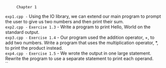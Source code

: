 `      Chapter 1      `    



`exp1.cpp -`  Using the IO library, we can extend our main program to prompt the user to give us two numbers and then print their sum.    
`exp2.cpp -`  `Exercise 1.3` - Write a program to print Hello, World on the standard output.    
`exp3.cpp -`  `Exercise 1.4` - Our program used the addition operator, +, to add two numbers. Write a program that uses the multiplication operator, *, to print the product instead.      
`exp4.cpp -`  `Exercise 1.5` - We wrote the output in one large statement. Rewrite the program to use a separate statement to print each operand.     
``
